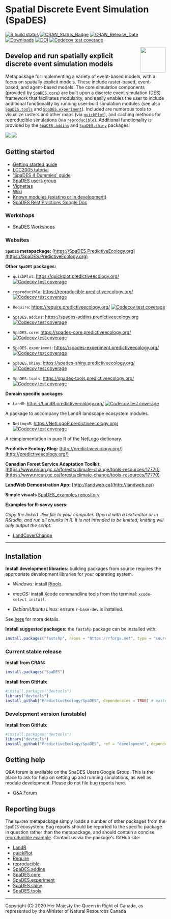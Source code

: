 # Spatial Discrete Event Simulation (SpaDES)

<!-- badges: start -->
[![R build status](https://github.com/PredictiveEcology/SpaDES/workflows/R-CMD-check/badge.svg)](https://github.com/PredictiveEcology/SpaDES/actions)
[![CRAN_Status_Badge](https://www.r-pkg.org/badges/version/SpaDES)](https://cran.r-project.org/package=SpaDES) [![CRAN_Release_Date](https://www.r-pkg.org/badges/ago/SpaDES)](https://cran.r-project.org/package=SpaDES)
[![Downloads](https://cranlogs.r-pkg.org/badges/grand-total/SpaDES)](https://cran.r-project.org/package=SpaDES)
[![DOI](https://zenodo.org/badge/17892/PredictiveEcology/SpaDES.svg)](https://zenodo.org/badge/latestdoi/17892/PredictiveEcology/SpaDES)
[![Codecov test coverage](https://codecov.io/gh/PredictiveEcology/SpaDES/branch/master/graph/badge.svg)](https://codecov.io/gh/PredictiveEcology/SpaDES?branch=master)
<!-- badges: end -->

<img align="right" width="80" pad="20" src="https://github.com/PredictiveEcology/SpaDES/raw/master/docs/images/SpaDES.png">

## Develop and run spatially explicit discrete event simulation models

Metapackage for implementing a variety of event-based models, with a focus on spatially explicit models.
These include raster-based, event-based, and agent-based models.
The core simulation components (provided by [`SpaDES.core`](https://spades-core.predictiveecology.org/)) are built upon a discrete event simulation (DES) framework that facilitates modularity, and easily enables the user to include additional functionality by running user-built simulation modules (see also [`SpaDES.tools`](https://spades-tools.predictiveecology.org/) and [`SpaDES.experiment`](https://spades-experiment.predictiveecology.org/)).
Included are numerous tools to visualize rasters and other maps (via [`quickPlot`](https://quickplot.predictiveecology.org/)), and caching methods for reproducible simulations (via [`reproducible`](https://reproducible.predictiveecology.org/)).
Additional functionality is provided by the [`SpaDES.addins`](https://spades-addins.predictiveecology.org/) and [`SpaDES.shiny`](https://spades-shiny.predictiveecology.org/) packages.

![](https://spades.predictiveecology.org/images/lcc05.png)
![](https://spades.predictiveecology.org/images/MapsSmall.gif)

## Getting started

- [Getting started guide](https://github.com/PredictiveEcology/SpaDES/wiki/Getting-Started-Guide)
- [LCC2005 tutorial](https://github.com/PredictiveEcology/SpaDES-modules/blob/master/modules/LCC2005/LCC2005.Rmd)
- ['SpaDES 4 Dummies' guide](https://github.com/CeresBarros/SpaDES4Dummies)
- [SpaDES users group](https://groups.google.com/d/forum/spades-users)
- [Vignettes](https://github.com/PredictiveEcology/SpaDES/wiki/Help-Vignettes)
- [Wiki](https://github.com/PredictiveEcology/SpaDES/wiki)
- [Known modules (existing or in development)](https://github.com/PredictiveEcology/SpaDES-modules/wiki/Current-modules-in-development)
- [SpaDES Best Practices Google Doc](https://docs.google.com/document/d/19QmQ5sErqbXF_mgv3M50SnRQJBciFvCV_LuJDsj0qKA/edit?usp=sharing)

### Workshops

- [SpaDES Workshops](https://spades-workshops.predictiveecology.org)

### Websites

**`SpaDES` metapackage:** [https://SpaDES.PredictiveEcology.org](https://SpaDES.PredictiveEcology.org)

**Other `SpaDES` packages:**

- `quickPlot`: https://quickplot.predictiveecology.org/ [![Codecov test coverage](https://codecov.io/gh/PredictiveEcology/quickPlot/branch/master/graph/badge.svg)](https://codecov.io/gh/PredictiveEcology/quickPlot?branch=master)

- `reproducible`: https://reproducible.predictiveecology.org/ [![Codecov test coverage](https://codecov.io/gh/PredictiveEcology/reproducible/branch/master/graph/badge.svg)](https://codecov.io/gh/PredictiveEcology/reproducible?branch=master)

- `Require`: https://require.predictiveecology.org/ [![Codecov test coverage](https://codecov.io/gh/PredictiveEcology/Require/branch/master/graph/badge.svg)](https://codecov.io/gh/PredictiveEcology/Require?branch=master)

- `SpaDES.addins`: https://spades-addins.predictiveecology.org [![Codecov test coverage](https://codecov.io/gh/PredictiveEcology/SpaDES.addins/branch/master/graph/badge.svg)](https://codecov.io/gh/PredictiveEcology/SpaDES.addins?branch=master)

- `SpaDES.core`: https://spades-core.predictiveecology.org/ [![Codecov test coverage](https://codecov.io/gh/PredictiveEcology/SpaDES.core/branch/master/graph/badge.svg)](https://codecov.io/gh/PredictiveEcology/SpaDES.core?branch=master)

- `SpaDES.experiment`: https://spades-experiment.predictiveecology.org/ [![Codecov test coverage](https://codecov.io/gh/PredictiveEcology/SpaDES.experiment/branch/master/graph/badge.svg)](https://codecov.io/gh/PredictiveEcology/SpaDES.experiment?branch=master)

- `SpaDES.shiny`: https://spades-shiny.predictiveecology.org/ [![Codecov test coverage](https://codecov.io/gh/PredictiveEcology/SpaDES.shiny/branch/master/graph/badge.svg)](https://codecov.io/gh/PredictiveEcology/SpaDES.shiny?branch=master)

- `SpaDES.tools`: https://spades-tools.predictiveecology.org/ [![Codecov test coverage](https://codecov.io/gh/PredictiveEcology/SpaDES.tools/branch/master/graph/badge.svg)](https://codecov.io/gh/PredictiveEcology/SpaDES.tools?branch=master)

**Domain specific packages**

- `LandR`: https://LandR.predictiveecology.org/ [![Codecov test coverage](https://codecov.io/gh/PredictiveEcology/LandR/branch/master/graph/badge.svg)](https://codecov.io/gh/PredictiveEcology/LandR?branch=master)

A package to accompany the LandR landscape ecosystem modules.

- `NetLogoR`: https://NetLogoR.predictiveecology.org/ [![Codecov test coverage](https://codecov.io/gh/PredictiveEcology/NetLogoR/branch/master/graph/badge.svg)](https://codecov.io/gh/PredictiveEcology/NetLogoR?branch=master)

A reimplementation in pure R of the NetLogo dictionary.

**Predictive Ecology Blog:** [http://predictiveecology.org/](http://predictiveecology.org/)

**Canadian Forest Service Adaptation Toolkit:** [https://www.nrcan.gc.ca/forests/climate-change/tools-resources/17770](https://www.nrcan.gc.ca/forests/climate-change/tools-resources/17770)

**LandWeb Demonstration App:** [http://landweb.ca](http://landweb.ca/)

**Simple visuals**
[SpaDES_examples repository](https://predictiveecology.github.io/SpaDES_examples/docs/index.html)

**Examples for R-savvy users:**

*Copy the linked `.Rmd` file to your computer.*
*Open it with a text editor or in RStudio, and run all chunks in R.*
*It is not intended to be knitted; knitting will only output the script.*

- [LandCoverChange](https://raw.githubusercontent.com/PredictiveEcology/SpaDES-modules/master/modules/LCC2005/LCC2005.Rmd)

-----

## Installation

**Install development libraries:** building packages from source requires the appropriate development libraries for your operating system.
    
- *Windows:* install [Rtools](https://cran.r-project.org/bin/windows/Rtools/).

- *macOS:* install Xcode commandline tools from the terminal: `xcode-select install`. 
  
- *Debian/Ubuntu Linux:* ensure `r-base-dev` is installed.

See [here](https://support.rstudio.com/hc/en-us/articles/200486498-Package-Development-Prerequisites) for more details.

**Install suggested packages:** the `fastshp` package can be installed with:

```r
install.packages("fastshp", repos = "https://rforge.net", type = "source")
```

### Current stable release

**Install from CRAN:**

```r
install.packages("SpaDES")
```

**Install from GitHub:**
    
```r
#install.packages("devtools")
library("devtools")
install_github("PredictiveEcology/SpaDES", dependencies = TRUE) # master
```

### Development version (unstable)

**Install from GitHub:**

```r
#install.packages("devtools")
library("devtools")
install_github("PredictiveEcology/SpaDES", ref = "development", dependencies = TRUE)
```

## Getting help

Q&A forum is available on the SpaDES Users Google Group.
This is the place to ask for help on setting up and running simulations, as well as module development.
Please do not file bug reports here.

- [Q&A Forum](https://groups.google.com/forum/#!forum/spades-users)

## Reporting bugs

The `SpaDES` metapackage simply loads a number of other packages from the `SpaDES` ecosystem.
Bug reports should be reported to the specific package in question rather than the metapackage, and should contain a concise [reproducible example](https://stackoverflow.com/q/5963269/1380598).
Contact us via the package's GitHub site:

- [LandR](https://github.com/PredictiveEcology/LandR/issues) 
- [quickPlot](https://github.com/PredictiveEcology/quickPlot/issues) 
- [Require](https://github.com/PredictiveEcology/Require/issues) 
- [reproducible](https://github.com/PredictiveEcology/reproducible/issues) 
- [SpaDES.addins](https://github.com/PredictiveEcology/SpaDES.addins/issues) 
- [SpaDES.core](https://github.com/PredictiveEcology/SpaDES.core/issues) 
- [SpaDES.experiment](https://github.com/PredictiveEcology/SpaDES.experiment/issues) 
- [SpaDES.shiny](https://github.com/PredictiveEcology/SpaDES.shiny/issues) 
- [SpaDES.tools](https://github.com/PredictiveEcology/SpaDES.tools/issues) 

-----

Copyright (C) 2020 Her Majesty the Queen in Right of Canada, as represented by the Minister of Natural Resources Canada
